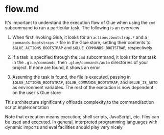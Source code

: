 # flow.md

It's important to understand the execution flow of Glue when using the `cmd` subcommand to run a particular task. The following is an overview

1. When first invoking Glue, it looks for an `actions.bootstrap.*` and a `commands.bootstraps.*` file in the Glue store, setting their contents to `$GLUE_ACTIONS_BOOTSTRAP` and `$GLUE_COMMANDS_BOOTSTRAP`, respectively

2. If a task is specified through the `cmd` subcommand, it looks for that task in the `.glue/commands`, then `.glue/commands/auto` directories of your project. If none are found, it shows an error

3. Assuming the task is found, the file is executed, passing in `$GLUE_ACTIONS_BOOTSTRAP`, `$GLUE_COMMANDS_BOOTSTRAP`, and `$GLUE_IS_AUTO` as environment variables. The rest of the execution is now dependent on the user's Glue store

This architecture significantly offloads complexity to the command/action script implementation

Note that execution means execution; shell scripts, JavaScript, etc. files can be used and executed. In general, interpreted programming languages with dynamic imports and eval facilities should play very nicely
